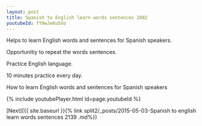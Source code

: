 ```yaml
---
layout: post
title: Spanish to English learn words sentences 2082 
youtubeId: fY9wJeKu5Vo
---
```

 
 
Helps to learn English words and sentences for Spanish speakers.

Opportunitiy to repeat the words sentences. 

Practice English language. 
 
10 minutes practice every day. 
 
How to learn English words and sentences for Spanish speakers 
 
{% include youtubePlayer.html id=page.youtubeId %}
 
 
[Next]({{ site.baseurl }}{% link  split2/_posts/2015-05-03-Spanish to english learn words sentences 2139 .md%})
 
